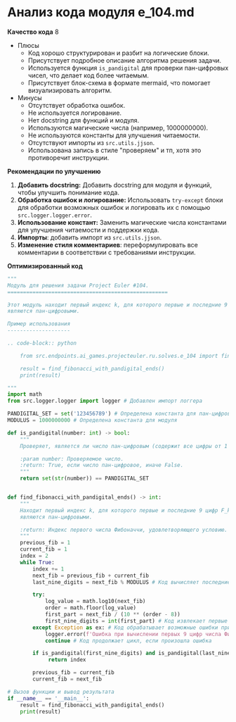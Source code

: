 # Анализ кода модуля e_104.md

**Качество кода**
8
-  Плюсы
    - Код хорошо структурирован и разбит на логические блоки.
    - Присутствует подробное описание алгоритма решения задачи.
    - Используется функция `is_pandigital` для проверки пан-цифровых чисел, что делает код более читаемым.
    - Присутствует блок-схема в формате mermaid, что помогает визуализировать алгоритм.
-  Минусы
    - Отсутствует обработка ошибок.
    - Не используется логирование.
    - Нет docstring для функций и модуля.
    - Используются магические числа (например, 1000000000).
    - Не используются константы для улучшения читаемости.
    - Отсутствуют импорты из `src.utils.jjson`.
    - Использована запись в стиле "проверяем" и тп, хотя это противоречит инструкции.

**Рекомендации по улучшению**

1.  **Добавить docstring:** Добавить docstring для модуля и функций, чтобы улучшить понимание кода.
2.  **Обработка ошибок и логирование:** Использовать `try-except` блоки для обработки возможных ошибок и логировать их с помощью `src.logger.logger.error`.
3.  **Использование констант:** Заменить магические числа константами для улучшения читаемости и поддержки кода.
4.  **Импорты**: добавить импорт из `src.utils.jjson`.
5. **Изменение стиля комментариев**: переформулировать все комментарии в соответствии с требованиями инструкции.

**Оптимизированный код**

```python
"""
Модуль для решения задачи Project Euler #104.
===================================================

Этот модуль находит первый индекс k, для которого первые и последние 9 цифр F_k
являются пан-цифровыми.

Пример использования
--------------------

.. code-block:: python

    from src.endpoints.ai_games.projecteuler.ru.solves.e_104 import find_fibonacci_with_pandigital_ends

    result = find_fibonacci_with_pandigital_ends()
    print(result)

"""
import math
from src.logger.logger import logger # Добавлен импорт логгера

PANDIGITAL_SET = set('123456789') # Определена константа для пан-цифрового множества
MODULUS = 1000000000 # Определена константа для модуля

def is_pandigital(number: int) -> bool:
    """
    Проверяет, является ли число пан-цифровым (содержит все цифры от 1 до 9).

    :param number: Проверяемое число.
    :return: True, если число пан-цифровое, иначе False.
    """
    return set(str(number)) == PANDIGITAL_SET


def find_fibonacci_with_pandigital_ends() -> int:
    """
    Находит первый индекс k, для которого первые и последние 9 цифр F_k
    являются пан-цифровыми.

    :return: Индекс первого числа Фибоначчи, удовлетворяющего условию.
    """
    previous_fib = 1
    current_fib = 1
    index = 2
    while True:
        index += 1
        next_fib = previous_fib + current_fib
        last_nine_digits = next_fib % MODULUS # Код вычисляет последние 9 цифр числа Фибоначчи

        try:
            log_value = math.log10(next_fib)
            order = math.floor(log_value)
            first_part = next_fib / (10 ** (order - 8))
            first_nine_digits = int(first_part) # Код извлекает первые 9 цифр
        except Exception as ex: # Код обрабатывает возможные ошибки при вычислении логарифма
            logger.error(f'Ошибка при вычислении первых 9 цифр числа Фибоначчи: {ex}')
            continue # Код продолжает цикл, если произошла ошибка

        if is_pandigital(first_nine_digits) and is_pandigital(last_nine_digits): # Код проверяет, являются ли первые и последние 9 цифр пан-цифровыми
             return index

        previous_fib = current_fib
        current_fib = next_fib

# Вызов функции и вывод результата
if __name__ == '__main__':
    result = find_fibonacci_with_pandigital_ends()
    print(result)
```
